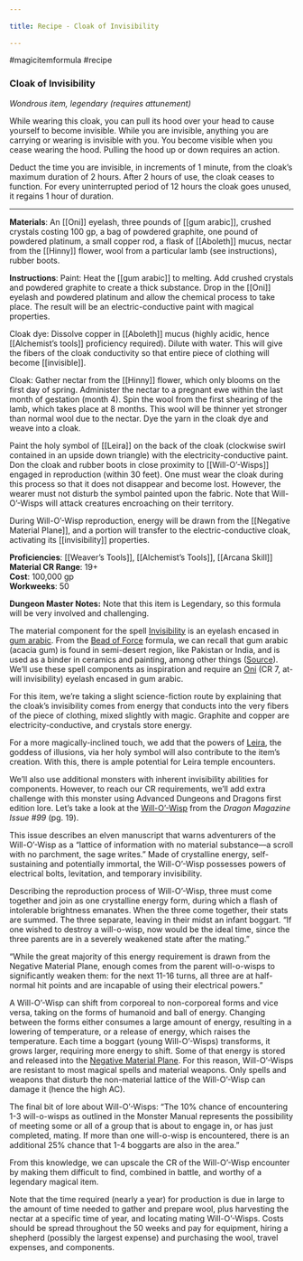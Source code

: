 --- 
title: Recipe - Cloak of Invisibility 
---
#magicitemformula #recipe 
### Cloak of Invisibility

_Wondrous item, legendary (requires attunement)_  

While wearing this cloak, you can pull its hood over your head to cause yourself to become invisible. While you are invisible, anything you are carrying or wearing is invisible with you. You become visible when you cease wearing the hood. Pulling the hood up or down requires an action.

Deduct the time you are invisible, in increments of 1 minute, from the cloak’s maximum duration of 2 hours. After 2 hours of use, the cloak ceases to function. For every uninterrupted period of 12 hours the cloak goes unused, it regains 1 hour of duration.

---

**Materials**: An [[Oni]] eyelash, three pounds of [[gum arabic]], crushed crystals costing 100 gp, a bag of powdered graphite, one pound of powdered platinum, a small copper rod, a flask of [[Aboleth]] mucus, nectar from the [[Hinny]] flower, wool from a particular lamb (see instructions), rubber boots.

**Instructions**: Paint: Heat the [[gum arabic]] to melting. Add crushed crystals and powdered graphite to create a thick substance. Drop in the [[Oni]] eyelash and powdered platinum and allow the chemical process to take place. The result will be an electric-conductive paint with magical properties.

Cloak dye: Dissolve copper in [[Aboleth]] mucus (highly acidic, hence [[Alchemist’s tools]] proficiency required). Dilute with water. This will give the fibers of the cloak conductivity so that entire piece of clothing will become [[invisible]].

Cloak: Gather nectar from the [[Hinny]] flower, which only blooms on the first day of spring. Administer the nectar to a pregnant ewe within the last month of gestation (month 4). Spin the wool from the first shearing of the lamb, which takes place at 8 months. This wool will be thinner yet stronger than normal wool due to the nectar. Dye the yarn in the cloak dye and weave into a cloak.

Paint the holy symbol of [[Leira]] on the back of the cloak (clockwise swirl contained in an upside down triangle) with the electricity-conductive paint. Don the cloak and rubber boots in close proximity to [[Will-O’-Wisps]] engaged in reproduction (within 30 feet). One must wear the cloak during this process so that it does not disappear and become lost. However, the wearer must not disturb the symbol painted upon the fabric. Note that Will-O’-Wisps will attack creatures encroaching on their territory.

During Will-O’-Wisp reproduction, energy will be drawn from the [[Negative Material Plane]], and a portion will transfer to the electric-conductive cloak, activating its [[invisibility]] properties.

**Proficiencies**: [[Weaver’s Tools]], [[Alchemist’s Tools]], [[Arcana Skill]] 
**Material CR Range**: 19+  
**Cost**: 100,000 gp  
**Workweeks**: 50

**Dungeon Master Notes:** Note that this item is Legendary, so this formula will be very involved and challenging.   

The material component for the spell [Invisibility](https://www.dndbeyond.com/spells/invisibility) is an eyelash encased in [gum arabic](https://en.wikipedia.org/wiki/Gum_arabic). From the [Bead of Force](https://www.flutesloot.com/formulas-for-crafting-popular-magic-items-in-5e/#beadofforce) formula, we can recall that gum arabic (acacia gum) is found in semi-desert region, like Pakistan or India, and is used as a binder in ceramics and painting, among other things ([Source](https://en.wikipedia.org/wiki/Gum_arabic#Usage)). We’ll use these spell components as inspiration and require an [Oni](https://www.dndbeyond.com/monsters/oni) (CR 7, at-will invisibility) eyelash encased in gum arabic.   

For this item, we’re taking a slight science-fiction route by explaining that the cloak’s invisibility comes from energy that conducts into the very fibers of the piece of clothing, mixed slightly with magic. Graphite and copper are electricity-conductive, and crystals store energy. 

For a more magically-inclined touch, we add that the powers of [Leira](https://forgottenrealms.fandom.com/wiki/Leira), the goddess of illusions, via her holy symbol will also contribute to the item’s creation. With this, there is ample potential for Leira temple encounters.

We’ll also use additional monsters with inherent invisibility abilities for components. However, to reach our CR requirements, we’ll add extra challenge with this monster using Advanced Dungeons and Dragons first edition lore. Let’s take a look at the [Will-O’-Wisp](https://forgottenrealms.fandom.com/wiki/Will-o%27-wisp) from the _Dragon Magazine Issue #99_ (pg. 19).

This issue describes an elven manuscript that warns adventurers of the Will-O’-Wisp as a “lattice of information with no material substance—a scroll with no parchment, the sage writes.” Made of crystalline energy, self-sustaining and potentially immortal, the Will-O’-Wisp possesses powers of electrical bolts, levitation, and temporary invisibility.  
  
Describing the reproduction process of Will-O’-Wisp, three must come together and join as one crystalline energy form, during which a flash of intolerable brightness emanates. When the three come together, their stats are summed. The three separate, leaving in their midst an infant boggart. “If one wished to destroy a will-o-wisp, now would be the ideal time, since the three parents are in a severely weakened state after the mating.”  
  
“While the great majority of this energy requirement is drawn from the Negative Material Plane, enough comes from the parent will-o-wisps to significantly weaken them: for the next 11-16 turns, all three are at half-normal hit points and are incapable of using their electrical powers.”  
  
A Will-O’-Wisp can shift from corporeal to non-corporeal forms and vice versa, taking on the forms of humanoid and ball of energy. Changing between the forms either consumes a large amount of energy, resulting in a lowering of temperature, or a release of energy, which raises the temperature. Each time a boggart (young Will-O’-Wisps) transforms, it grows larger, requiring more energy to shift. Some of that energy is stored and released into the [Negative Material Plane](https://forgottenrealms.fandom.com/wiki/Negative_Energy_plane). For this reason, Will-O’-Wisps are resistant to most magical spells and material weapons. Only spells and weapons that disturb the non-material lattice of the Will-O’-Wisp can damage it (hence the high AC).  
  
The final bit of lore about Will-O’-Wisps: “The 10% chance of encountering 1-3 will-o-wisps as outlined in the Monster Manual represents the possibility of meeting some or all of a group that is about to engage in, or has just completed, mating. If more than one will-o-wisp is encountered, there is an additional 25% chance that 1-4 boggarts are also in the area.”

From this knowledge, we can upscale the CR of the Will-O’-Wisp encounter by making them difficult to find, combined in battle, and worthy of a legendary magical item.

Note that the time required (nearly a year) for production is due in large to the amount of time needed to gather and prepare wool, plus harvesting the nectar at a specific time of year, and locating mating Will-O’-Wisps. Costs should be spread throughout the 50 weeks and pay for equipment, hiring a shepherd (possibly the largest expense) and purchasing the wool, travel expenses, and components.
